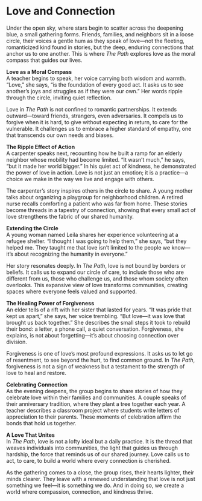 
# Love and Connection

Under the open sky, where stars begin to scatter across the deepening blue, a small gathering forms. Friends, families, and neighbors sit in a loose circle, their voices a gentle hum as they speak of love—not the fleeting, romanticized kind found in stories, but the deep, enduring connections that anchor us to one another. This is where *The Path* explores love as the moral compass that guides our lives.

**Love as a Moral Compass**  
A teacher begins to speak, her voice carrying both wisdom and warmth. “Love,” she says, “is the foundation of every good act. It asks us to see another’s joys and struggles as if they were our own.” Her words ripple through the circle, inviting quiet reflection.

Love in *The Path* is not confined to romantic partnerships. It extends outward—toward friends, strangers, even adversaries. It compels us to forgive when it is hard, to give without expecting in return, to care for the vulnerable. It challenges us to embrace a higher standard of empathy, one that transcends our own needs and biases.

**The Ripple Effect of Action**  
A carpenter speaks next, recounting how he built a ramp for an elderly neighbor whose mobility had become limited. “It wasn’t much,” he says, “but it made her world bigger.” In his quiet act of kindness, he demonstrated the power of love in action. Love is not just an emotion; it is a practice—a choice we make in the way we live and engage with others.

The carpenter’s story inspires others in the circle to share. A young mother talks about organizing a playgroup for neighborhood children. A retired nurse recalls comforting a patient who was far from home. These stories become threads in a tapestry of connection, showing that every small act of love strengthens the fabric of our shared humanity.

**Extending the Circle**  
A young woman named Leila shares her experience volunteering at a refugee shelter. “I thought I was going to help them,” she says, “but they helped me. They taught me that love isn’t limited to the people we know—it’s about recognizing the humanity in everyone.”

Her story resonates deeply. In *The Path*, love is not bound by borders or beliefs. It calls us to expand our circle of care, to include those who are different from us, those who challenge us, and those whom society often overlooks. This expansive view of love transforms communities, creating spaces where everyone feels valued and supported.

**The Healing Power of Forgiveness**  
An elder tells of a rift with her sister that lasted for years. “It was pride that kept us apart,” she says, her voice trembling. “But love—it was love that brought us back together.” She describes the small steps it took to rebuild their bond: a letter, a phone call, a quiet conversation. Forgiveness, she explains, is not about forgetting—it’s about choosing connection over division.

Forgiveness is one of love’s most profound expressions. It asks us to let go of resentment, to see beyond the hurt, to find common ground. In *The Path*, forgiveness is not a sign of weakness but a testament to the strength of love to heal and restore.

**Celebrating Connection**  
As the evening deepens, the group begins to share stories of how they celebrate love within their families and communities. A couple speaks of their anniversary tradition, where they plant a tree together each year. A teacher describes a classroom project where students write letters of appreciation to their parents. These moments of celebration affirm the bonds that hold us together.

**A Love That Unites**  
In *The Path*, love is not a lofty ideal but a daily practice. It is the thread that weaves individuals into communities, the light that guides us through hardship, the force that reminds us of our shared journey. Love calls us to act, to care, to build a world where every connection is cherished.

As the gathering comes to a close, the group rises, their hearts lighter, their minds clearer. They leave with a renewed understanding that love is not just something we feel—it is something we do. And in doing so, we create a world where compassion, connection, and kindness thrive.
